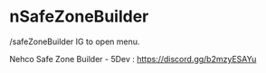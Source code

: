 # nSafeZoneBuilder

/safeZoneBuilder IG to open menu.

Nehco Safe Zone Builder - 5Dev : https://discord.gg/b2mzyESAYu
